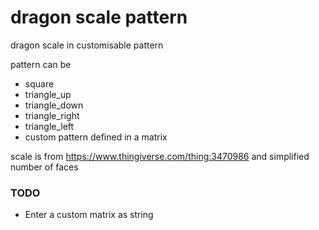 # dragon scale pattern

dragon scale in customisable pattern

pattern can be
- square
- triangle_up
- triangle_down
- triangle_right
- triangle_left
- custom pattern defined in a matrix

scale is from https://www.thingiverse.com/thing:3470986 and simplified number of faces

### TODO

- Enter a custom matrix as string